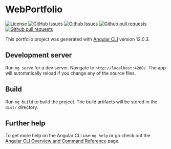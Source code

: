 # WebPortfolio

<div>
  
[![License](https://img.shields.io/badge/license-MIT-blue.svg)](https://github.com/Njoguu/Web-Portfolio/blob/main/LICENSE)
[![GitHub Issues](https://img.shields.io/github/issues/Njoguu/Web-Portfolio)](https://github.com/Njoguu/Web-Portfolio/issues)
[![Github Issues](https://img.shields.io/github/issues-closed-raw/Njoguu/Web-Portfolio)](https://github.com/Njoguu/Web-Portfolio/issues)
[![Github pull requests](https://img.shields.io/github/issues-pr-raw/Njoguu/Web-Portfolio?color=yellow)](https://github.com/Njoguu/Web-Portfolio/pulls)
[![Github pull requests](https://img.shields.io/github/issues-pr-closed-raw/Njoguu/Web-Portfolio?color=green)](https://github.com/Njoguu/Web-Portfolio/pulls)
  
</div>

This portfolio project was generated with [Angular CLI](https://github.com/angular/angular-cli) version 12.0.3.

## Development server

Run `ng serve` for a dev server. Navigate to `http://localhost:4200/`. The app will automatically reload if you change any of the source files.

## Build

Run `ng build` to build the project. The build artifacts will be stored in the `dist/` directory.

## Further help

To get more help on the Angular CLI use `ng help` or go check out the [Angular CLI Overview and Command Reference](https://angular.io/cli) page.
